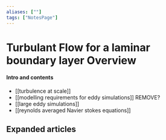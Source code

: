```yaml
---
aliases: [""]
tags: ["NotesPage"]
---
```


# Turbulant Flow for a laminar boundary layer Overview

#### Intro and contents
- [[turbulence at scale]]
- [[modelling requirements for eddy simulations]] REMOVE?
- [[large eddy simulations]]
- [[reynolds averaged Navier stokes equations]]


## Expanded articles
